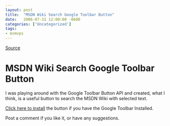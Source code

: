 ```yaml
---
layout: post
title:  "MSDN Wiki Search Google Toolbar Button"
date:   2006-07-31 12:00:00 -0600
categories: ['Uncategorized']
tags:
- msmvps
---
```

[Source](http://blogs.msmvps.com/peterritchie/2006/08/01/msdn-wiki-search-google-toolbar-button/ "Permalink to MSDN Wiki Search Google Toolbar Button")

# MSDN Wiki Search Google Toolbar Button

I was playing around with the Google Toolbar Button API and created, what I think, is a useful button to search the MSDN Wiki with selected text.

[Click here to install][1] the button if you have the Google Toolbar Installed.

Post a comment if you like it, or have any suggestions.

[1]: http://toolbar.google.com/buttons/add?url=http://www.peterritchie.com/MSDNWiki.google.button.xml

